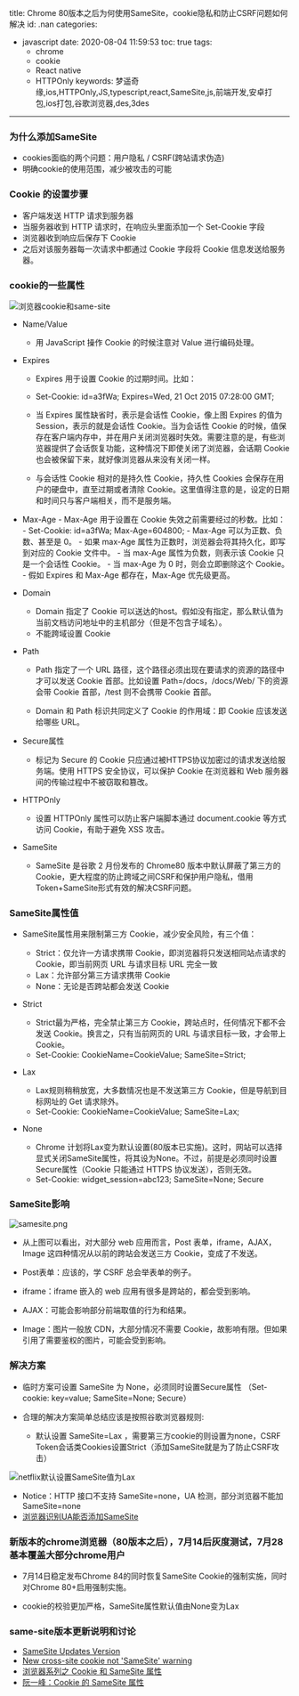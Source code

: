 title: Chrome 80版本之后为何使用SameSite，cookie隐私和防止CSRF问题如何解决
id: .nan
categories:
  - javascript
date: 2020-08-04 11:59:53
toc: true
tags: 
	- chrome
    - cookie
    - React native
    - HTTPOnly
keywords: 梦遥奇缘,ios,HTTPOnly,JS,typescript,react,SameSite,js,前端开发,安卓打包,ios打包,谷歌浏览器,des,3des
---

### 为什么添加SameSite 

+ cookies面临的两个问题：用户隐私 / CSRF(跨站请求伪造)
+ 明确cookie的使用范围，减少被攻击的可能

### Cookie 的设置步骤

+ 客户端发送 HTTP 请求到服务器
+ 当服务器收到 HTTP 请求时，在响应头里面添加一个 Set-Cookie 字段
+ 浏览器收到响应后保存下 Cookie
+ 之后对该服务器每一次请求中都通过 Cookie 字段将 Cookie 信息发送给服务器。

### cookie的一些属性

![浏览器cookie和same-site](https://i.loli.net/2020/08/03/25vlgEdmMktCwGy.png)

+ Name/Value
	+ 用 JavaScript 操作 Cookie 的时候注意对 Value 进行编码处理。

+ Expires
	+ Expires 用于设置 Cookie 的过期时间。比如：

	+ Set-Cookie: id=a3fWa; Expires=Wed, 21 Oct 2015 07:28:00 GMT;
	+ 当 Expires 属性缺省时，表示是会话性 Cookie，像上图 Expires 的值为 Session，表示的就是会话性 Cookie。当为会话性 Cookie 的时候，值保存在客户端内存中，并在用户关闭浏览器时失效。需要注意的是，有些浏览器提供了会话恢复功能，这种情况下即使关闭了浏览器，会话期 Cookie 也会被保留下来，就好像浏览器从来没有关闭一样。

	+ 与会话性 Cookie 相对的是持久性 Cookie，持久性 Cookies 会保存在用户的硬盘中，直至过期或者清除 Cookie。这里值得注意的是，设定的日期和时间只与客户端相关，而不是服务端。

+ Max-Age
		- Max-Age 用于设置在 Cookie 失效之前需要经过的秒数。比如：
		- Set-Cookie: id=a3fWa; Max-Age=604800;
		- Max-Age 可以为正数、负数、甚至是 0。
		- 如果 max-Age 属性为正数时，浏览器会将其持久化，即写到对应的 Cookie 文件中。
		- 当 max-Age 属性为负数，则表示该 Cookie 只是一个会话性 Cookie。
		- 当 max-Age 为 0 时，则会立即删除这个 Cookie。
		- 假如 Expires 和 Max-Age 都存在，Max-Age 优先级更高。

+ Domain
	+ Domain 指定了 Cookie 可以送达的host。假如没有指定，那么默认值为当前文档访问地址中的主机部分（但是不包含子域名）。
	+ 不能跨域设置 Cookie

+ Path
	+ Path 指定了一个 URL 路径，这个路径必须出现在要请求的资源的路径中才可以发送 Cookie 首部。比如设置 Path=/docs，/docs/Web/ 下的资源会带 Cookie 首部，/test 则不会携带 Cookie 首部。

	+ Domain 和 Path 标识共同定义了 Cookie 的作用域：即 Cookie 应该发送给哪些 URL。

+ Secure属性
	+ 标记为 Secure 的 Cookie 只应通过被HTTPS协议加密过的请求发送给服务端。使用 HTTPS 安全协议，可以保护 Cookie 在浏览器和 Web 服务器间的传输过程中不被窃取和篡改。

+ HTTPOnly
	+ 设置 HTTPOnly 属性可以防止客户端脚本通过 document.cookie 等方式访问 Cookie，有助于避免 XSS 攻击。

+ SameSite
	+ SameSite 是谷歌 2 月份发布的 Chrome80 版本中默认屏蔽了第三方的 Cookie，更大程度的防止跨域之间CSRF和保护用户隐私，借用Token+SameSite形式有效的解决CSRF问题。

### SameSite属性值

+ SameSite属性用来限制第三方 Cookie，减少安全风险，有三个值：
	+ Strict：仅允许一方请求携带 Cookie，即浏览器将只发送相同站点请求的 Cookie，即当前网页 URL 与请求目标 URL 完全一致
	+ Lax：允许部分第三方请求携带 Cookie
	+ None：无论是否跨站都会发送 Cookie

+ Strict
	+ Strict最为严格，完全禁止第三方 Cookie，跨站点时，任何情况下都不会发送 Cookie。换言之，只有当前网页的 URL 与请求目标一致，才会带上 Cookie。
	+ Set-Cookie: CookieName=CookieValue; SameSite=Strict;
+ Lax
	+ Lax规则稍稍放宽，大多数情况也是不发送第三方 Cookie，但是导航到目标网址的 Get 请求除外。
	+ Set-Cookie: CookieName=CookieValue; SameSite=Lax;

+ None
	+ Chrome 计划将Lax变为默认设置(80版本已实施)。这时，网站可以选择显式关闭SameSite属性，将其设为None。不过，前提是必须同时设置Secure属性（Cookie 只能通过 HTTPS 协议发送），否则无效。
	+ Set-Cookie: widget_session=abc123; SameSite=None; Secure


### SameSite影响

![samesite.png](https://i.loli.net/2020/08/03/xtH5pQylGW84bj3.png)

+ 从上图可以看出，对大部分 web 应用而言，Post 表单，iframe，AJAX，Image 这四种情况从以前的跨站会发送三方 Cookie，变成了不发送。

+ Post表单：应该的，学 CSRF 总会举表单的例子。

+ iframe：iframe 嵌入的 web 应用有很多是跨站的，都会受到影响。

+ AJAX：可能会影响部分前端取值的行为和结果。

+ Image：图片一般放 CDN，大部分情况不需要 Cookie，故影响有限。但如果引用了需要鉴权的图片，可能会受到影响。


### 解决方案

+ 临时方案可设置 SameSite 为 None，必须同时设置Secure属性 （Set-cookie: key=value; SameSite=None; Secure）

+ 合理的解决方案简单总结应该是按照谷歌浏览器规则:
	+ 默认设置 SameSite=Lax ，需要第三方cookie的则设置为none，CSRF Token会话类Cookies设置Strict（添加SameSite就是为了防止CSRF攻击）

![netflix默认设置SameSite值为Lax](https://i.loli.net/2020/08/03/TwNmZu9JD78SxWX.png)
	
+ Notice：HTTP 接口不支持 SameSite=none，UA 检测，部分浏览器不能加 SameSite=none
+ [浏览器识别UA能否添加SameSite](https://www.chromium.org/updates/same-site/incompatible-clients)

### 新版本的chrome浏览器（80版本之后），7月14后灰度测试，7月28基本覆盖大部分chrome用户

+ 7月14日稳定发布Chrome 84的同时恢复SameSite Cookie的强制实施，同时对Chrome 80+启用强制实施。

+ cookie的校验更加严格，SameSite属性默认值由None变为Lax
### same-site版本更新说明和讨论

+ [SameSite Updates Version](https://www.chromium.org/updates/same-site)
+ [New cross-site cookie not 'SameSite' warning ](https://github.com/google/google-api-javascript-client/issues/561)
+ [浏览器系列之 Cookie 和 SameSite 属性](https://github.com/mqyqingfeng/Blog/issues/157)
+ [阮一峰：Cookie 的 SameSite 属性](https://www.ruanyifeng.com/blog/2019/09/cookie-samesite.html)